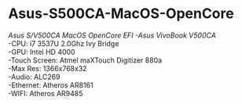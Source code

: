 # Asus-S500CA-MacOS-OpenCore  
*Asus S/V500CA MacOS OpenCore EFI  -Asus VivoBook V500CA*  
-CPU: i7 3537U 2.0Ghz Ivy Bridge  
-GPU: Intel HD 4000  
-Touch Screen: Atmel maXTouch Digitizer 880a  
-Max Res: 1366x768x32  
-Audio: ALC269  
-Ethernet: Atheros AR8161  
-WIFI: Atheros AR9485  
 

